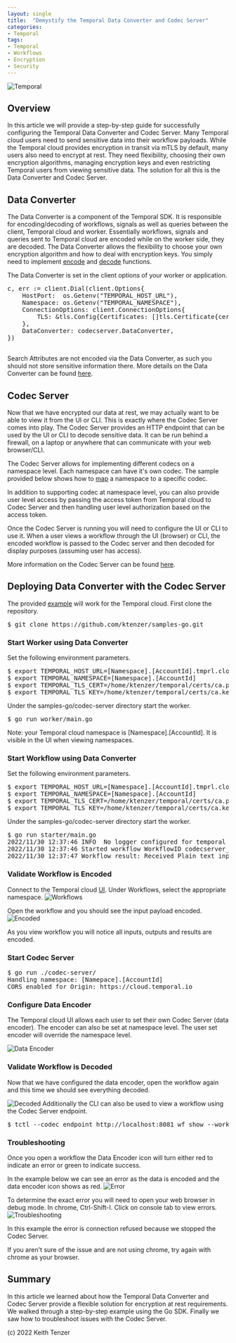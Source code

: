 ```yaml
--- 
layout: single
title:  "Demystify the Temporal Data Converter and Codec Server"
categories:
- Temporal
tags:
- Temporal
- Workflows
- Encryption
- Security
---
```


![Temporal](/assets/2022-08-15/logo-temporal-with-copy.svg)
## Overview
In this article we will provide a step-by-step guide for successfully configuring the Temporal Data Converter and Codec Server. Many Temporal cloud users need to send sensitive data into their workflow payloads. While the Temporal cloud provides encryption in transit via mTLS by default, many users also need to encrypt at rest. They need flexibility, choosing their own encryption algorithms, managing encryption keys and even restricting Temporal users from viewing sensitive data. The solution for all this is the Data Converter and Codec Server.

## Data Converter
The Data Converter is a component of the Temporal SDK. It is responsible for encoding/decoding of workflows, signals as well as queries between the client, Temporal cloud and worker. Essentially workflows, signals and queries sent to Temporal cloud are encoded while on the worker side, they are decoded. The Data Converter allows the flexibility to choose your own encryption algorithm and how to deal with encryption keys. You simply need to implement [encode](https://github.com/ktenzer/samples-go/blob/main/codec-server/data_converter.go#L25) and [decode](https://github.com/ktenzer/samples-go/blob/main/codec-server/data_converter.go#L45) functions.

The Data Converter is set in the client options of your worker or application.
<pre>
c, err := client.Dial(client.Options{
	HostPort:  os.Getenv("TEMPORAL_HOST_URL"),
	Namespace: os.Getenv("TEMPORAL_NAMESPACE"),
	ConnectionOptions: client.ConnectionOptions{
		TLS: &tls.Config{Certificates: []tls.Certificate{cert}},
	},
	DataConverter: codecserver.DataConverter,
})
 </pre>     

Search Attributes are not encoded via the Data Converter, as such you should not store sensitive information there. More details on the Data Converter can be found [here](https://docs.temporal.io/concepts/what-is-a-data-converter).

## Codec Server
Now that we have encrypted our data at rest, we may actually want to be able to view it from the UI or CLI. This is exactly where the Codec Server comes into play. The Codec Server provides an HTTP endpoint that can be used by the UI or CLI to decode sensitive data. It can be run behind a firewall, on a laptop or anywhere that can communicate with your web browser/CLI.

The Codec Server allows for implementing different codecs on a namespace level. Each namespace can have it's own codec. The sample provided below shows how to [map](https://github.com/ktenzer/samples-go/blob/main/codec-server/codec-server/main.go#L104) a namespace to a specific codec.

In addition to supporting codec at namespace level, you can also provide user level access by passing the access token from Temporal cloud to Codec Server and then handling user level authorization based on the access token.

Once the Codec Server is running you will need to configure the UI or CLI to use it. When a user views a workflow through the UI (browser) or CLI, the encoded workflow is passed to the Codec server and then decoded for display purposes (assuming user has access). 

More information on the Codec Server can be found [here](https://docs.temporal.io/security#codec-server).

## Deploying Data Converter with the Codec Server
The provided [example](https://github.com/ktenzer/samples-go/tree/main/codec-server) will work for the Temporal cloud. First clone the repository.
<pre>
$ git clone https://github.com/ktenzer/samples-go.git
</pre>

### Start Worker using Data Converter
Set the following environment parameters. 
<pre>
$ export TEMPORAL_HOST_URL=[Namespace].[AccountId].tmprl.cloud:7233
$ export TEMPORAL_NAMESPACE=[Namespace].[AccountId]
$ export TEMPORAL_TLS_CERT=/home/ktenzer/temporal/certs/ca.pem
$ export TEMPORAL_TLS_KEY=/home/ktenzer/temporal/certs/ca.key
</pre>

Under the samples-go/codec-server directory start the worker.
<pre>
$ go run worker/main.go
</pre>
Note: your Temporal cloud namespace is [Namespace].[AccountId]. It is visible in the UI when viewing namespaces.

### Start Workflow using Data Converter
Set the following environment parameters.
<pre>
$ export TEMPORAL_HOST_URL=[Namespace].[AccountId].tmprl.cloud:7233
$ export TEMPORAL_NAMESPACE=[Namespace].[AccountId]
$ export TEMPORAL_TLS_CERT=/home/ktenzer/temporal/certs/ca.pem
$ export TEMPORAL_TLS_KEY=/home/ktenzer/temporal/certs/ca.key
</pre>

Under the samples-go/codec-server directory start the worker.
<pre>
$ go run starter/main.go
2022/11/30 12:37:46 INFO  No logger configured for temporal client. Created default one.
2022/11/30 12:37:46 Started workflow WorkflowID codecserver_workflowID RunID b6137855-d043-46ba-8385-76617296e6ff
2022/11/30 12:37:47 Workflow result: Received Plain text input
</pre>

### Validate Workflow is Encoded
Connect to the Temporal cloud [UI](https://cloud.temporal.io/). Under Workflows, select the appropriate namespace.
![Workflows](/assets/2022-11-30/show_workflows.png)

Open the workflow and you should see the input payload encoded.
![Encoded](/assets/2022-11-30/encoded_workflow.png)

As you view workflow you will notice all inputs, outputs and results are encoded.

### Start Codec Server
<pre>
$ go run ./codec-server/
Handling namespace: [Namepace].[AccountId]
CORS enabled for Origin: https://cloud.temporal.io
</pre>

### Configure Data Encoder
The Temporal cloud UI allows each user to set their own Codec Server (data encoder). The encoder can also be set at namespace level. The user set encoder will override the namespace level.

![Data Encoder](/assets/2022-11-30/data_encoder.png)

### Validate Workflow is Decoded
Now that we have configured the data encoder, open the workflow again and this time we should see everything decoded.

![Decoded](/assets/2022-11-30/decoded_workflow.png)
Additionally the CLI can also be used to view a workflow using the Codec Server endpoint.
<pre>
$ tctl --codec_endpoint http://localhost:8081 wf show --workflow_id codecserver_workflowID
</pre>

### Troubleshooting
Once you open a workflow the Data Encoder icon will turn either red to indicate an error or green to indicate success.

In the example below we can see an error as the data is encoded and the data encoder icon shows as red.
![Error](/assets/2022-11-30/data_encoder_error.png)

To determine the exact error you will need to open your web browser in debug mode. In chrome, Ctrl-Shift-I. Click on console tab to view errors.
![Troubleshooting](/assets/2022-11-30/troubleshooting.png)

In this example the error is connection refused because we stopped the Codec Server.

If you aren't sure of the issue and are not using chrome, try again with chrome as your browser.

## Summary
In this article we learned about how the Temporal Data Converter and Codec Server provide a flexible solution for encryption at rest requirements. We walked through a step-by-step example using the Go SDK. Finally we saw how to troubleshoot issues with the Codec Server.

(c) 2022 Keith Tenzer




